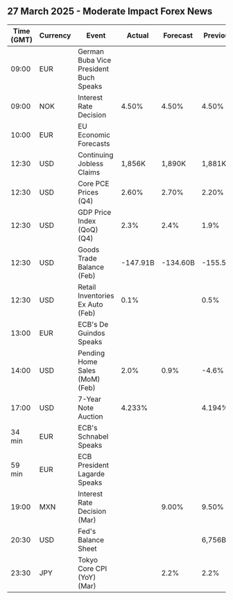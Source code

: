 ## 27 March 2025 - Moderate Impact Forex News

| Time (GMT) | Currency | Event | Actual | Forecast | Previous |
|------|----------|-------|--------|----------|----------|
| 09:00 | EUR | German Buba Vice President Buch Speaks |  |  |  |
| 09:00 | NOK | Interest Rate Decision | 4.50% | 4.50% | 4.50% |
| 10:00 | EUR | EU Economic Forecasts |  |  |  |
| 12:30 | USD | Continuing Jobless Claims | 1,856K | 1,890K | 1,881K |
| 12:30 | USD | Core PCE Prices (Q4) | 2.60% | 2.70% | 2.20% |
| 12:30 | USD | GDP Price Index (QoQ) (Q4) | 2.3% | 2.4% | 1.9% |
| 12:30 | USD | Goods Trade Balance (Feb) | -147.91B | -134.60B | -155.57B |
| 12:30 | USD | Retail Inventories Ex Auto (Feb) | 0.1% |  | 0.5% |
| 13:00 | EUR | ECB's De Guindos Speaks |  |  |  |
| 14:00 | USD | Pending Home Sales (MoM) (Feb) | 2.0% | 0.9% | -4.6% |
| 17:00 | USD | 7-Year Note Auction | 4.233% |  | 4.194% |
| 34 min | EUR | ECB's Schnabel Speaks |  |  |  |
| 59 min | EUR | ECB President Lagarde Speaks |  |  |  |
| 19:00 | MXN | Interest Rate Decision (Mar) |  | 9.00% | 9.50% |
| 20:30 | USD | Fed's Balance Sheet |  |  | 6,756B |
| 23:30 | JPY | Tokyo Core CPI (YoY) (Mar) |  | 2.2% | 2.2% |
